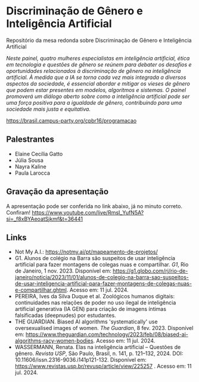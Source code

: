 # Discriminação de Gênero e Inteligência Artificial
Repositório da mesa redonda sobre Discriminação de Gênero e Inteligência Artificial

_Neste painel, quatro mulheres especialistas em inteligência artificial, ética em tecnologia e questões de gênero se reúnem para debater os desafios e oportunidades relacionados à discriminação de gênero na inteligência artificial. À medida que a IA se torna cada vez mais integrada a diversos aspectos da sociedade, é essencial abordar e mitigar os vieses de gênero que podem estar presentes em modelos, algoritmos e sistemas. O painel promoverá um diálogo aberto sobre como a inteligência artificial pode ser uma força positiva para a igualdade de gênero, contribuindo para uma sociedade mais justa e equitativa._

https://brasil.campus-party.org/cpbr16/programacao

## Palestrantes

- Elaine Cecília Gatto
- Júlia Sousa
- Nayra Kaline
- Paula Larocca

## Gravação da apresentação

A apresentação pode ser conferida no link abaixo, já no minuto correto. Confiram!
https://www.youtube.com/live/RmsI_YufN5A?si=_f8xBYAeoatSjkmf&t=36441

## Links
- Not My A.I.: https://notmy.ai/pt/mapeamento-de-projetos/
- G1. Alunos de colégio na Barra são suspeitos de usar inteligência artificial para fazer montagens de colegas nuas e compartilhar. *G1*, Rio de Janeiro, 1 nov. 2023. Disponível em: https://g1.globo.com/rj/rio-de-janeiro/noticia/2023/11/01/alunos-de-colegio-na-barra-sao-suspeitos-de-usar-inteligencia-artificial-para-fazer-montagens-de-colegas-nuas-e-compartilhar.ghtml. Acesso em: 11 jul. 2024.
- PEREIRA, Ives da Silva Duque et al. Zoológicos humanos digitais: continuidades nas relações de poder no uso ilegal de inteligência artificial generativa (IA GEN) para criação de imagens íntimas falsificadas (deepnudes) por estudantes.
- THE GUARDIAN. Biased AI algorithms 'systematically' use oversexualised images of women. *The Guardian*, 8 fev. 2023. Disponível em: https://www.theguardian.com/technology/2023/feb/08/biased-ai-algorithms-racy-women-bodies. Acesso em: 11 jul. 2024.
- WASSERMANN, Renata. Elas na inteligência artificial – Questões de gênero. *Revista USP*, São Paulo, Brasil, n. 141, p. 121–132, 2024. DOI: 10.11606/issn.2316-9036.i141p121-132. Disponível em: https://www.revistas.usp.br/revusp/article/view/225257 . Acesso em: 11 jul. 2024.




